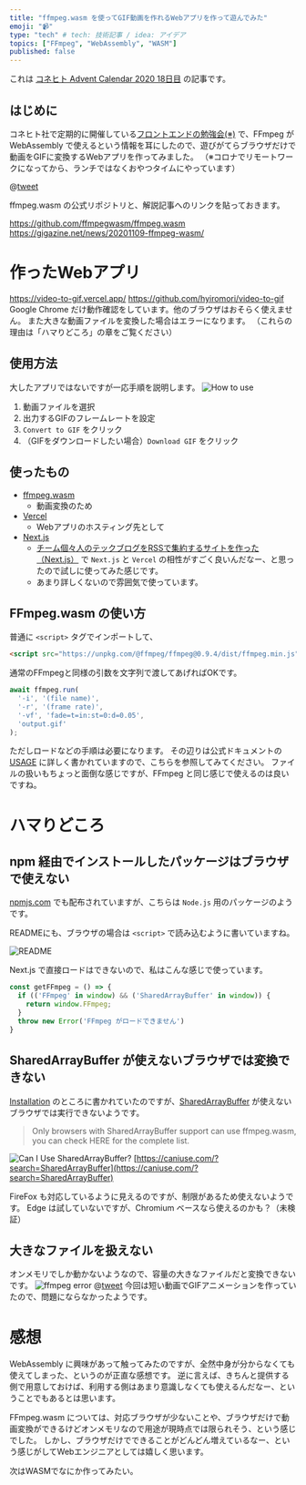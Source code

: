 ```yaml
---
title: "ffmpeg.wasm を使ってGIF動画を作れるWebアプリを作って遊んでみた"
emoji: "📹"
type: "tech" # tech: 技術記事 / idea: アイデア
topics: ["FFmpeg", "WebAssembly", "WASM"]
published: false
---
```


これは [コネヒト Advent Calendar 2020 18日目](https://qiita.com/advent-calendar/2020/connehito) の記事です。

## はじめに

コネヒト社で定期的に開催している[フロントエンドの勉強会(※)](https://www.wantedly.com/companies/connehito/post_articles/211397) で、FFmpeg が WebAssembly で使えるという情報を耳にしたので、遊びがてらブラウザだけで動画をGIFに変換するWebアプリを作ってみました。 
（※コロナでリモートワークになってから、ランチではなくおやつタイムにやっています）

@[tweet](https://twitter.com/hyiromori/status/1328251958788976641)

ffmpeg.wasm の公式リポジトリと、解説記事へのリンクを貼っておきます。

https://github.com/ffmpegwasm/ffmpeg.wasm
https://gigazine.net/news/20201109-ffmpeg-wasm/


# 作ったWebアプリ

https://video-to-gif.vercel.app/
https://github.com/hyiromori/video-to-gif
Google Chrome だけ動作確認をしています。他のブラウザはおそらく使えません。 また大きな動画ファイルを変換した場合はエラーになります。 （これらの理由は「ハマりどころ」の章をご覧ください）

## 使用方法

大したアプリではないですが一応手順を説明します。
![How to use](https://i.gyazo.com/236042299cc18c6a6282efa82dea14b2.gif)

1. 動画ファイルを選択
2. 出力するGIFのフレームレートを設定
3. `Convert to GIF` をクリック
4. （GIFをダウンロードしたい場合）`Download GIF` をクリック

## 使ったもの

- [ffmpeg.wasm](https://github.com/ffmpegwasm/ffmpeg.wasm)
  - 動画変換のため
- [Vercel](https://vercel.com/)
  - Webアプリのホスティング先として
- [Next.js](https://nextjs.org/)
  - [チーム個々人のテックブログをRSSで集約するサイトを作った（Next.js）](https://zenn.dev/catnose99/articles/cb72a73368a547756862) で `Next.js` と `Vercel` の相性がすごく良いんだなー、と思ったので試しに使ってみた感じです。
  - あまり詳しくないので雰囲気で使っています。

## FFmpeg.wasm の使い方

普通に `<script>` タグでインポートして、

```html
<script src="https://unpkg.com/@ffmpeg/ffmpeg@0.9.4/dist/ffmpeg.min.js"></script>
```

通常のFFmpegと同様の引数を文字列で渡してあげればOKです。

```javascript
await ffmpeg.run(
  '-i', '(file name)',
  '-r', '(frame rate)',
  '-vf', 'fade=t=in:st=0:d=0.05',
  'output.gif'
);
```

ただしロードなどの手順は必要になります。
その辺りは公式ドキュメントの [USAGE](https://github.com/ffmpegwasm/ffmpeg.wasm#usage) に詳しく書かれていますので、こちらを参照してみてください。
ファイルの扱いもちょっと面倒な感じですが、FFmpeg と同じ感じで使えるのは良いですね。


# ハマりどころ

## npm 経由でインストールしたパッケージはブラウザで使えない

[npmjs.com](https://www.npmjs.com/search?q=%40ffmpeg) でも配布されていますが、こちらは `Node.js` 用のパッケージのようです。

READMEにも、ブラウザの場合は `<script>` で読み込むように書いていますね。

![README](https://i.gyazo.com/0c68c1353f3d47abb9455b04d7de6b9d.png)

Next.js で直接ロードはできないので、私はこんな感じで使っています。

```javascript
const getFFmpeg = () => {
  if (('FFmpeg' in window) && ('SharedArrayBuffer' in window)) {
    return window.FFmpeg;
  }
  throw new Error('FFmpeg がロードできません')
}
```

## SharedArrayBuffer が使えないブラウザでは変換できない

[Installation](https://github.com/ffmpegwasm/ffmpeg.wasm#installation) のところに書かれていたのですが、[SharedArrayBuffer](https://developer.mozilla.org/ja/docs/Web/JavaScript/Reference/Global_Objects/SharedArrayBuffer) が使えないブラウザでは実行できないようです。

> Only browsers with SharedArrayBuffer support can use ffmpeg.wasm, you can check HERE for the complete list.


![Can I Use SharedArrayBuffer?](https://i.gyazo.com/ad9399ee477c2a813eaadde68d1cfb53.png)
[https://caniuse.com/?search=SharedArrayBuffer](https://caniuse.com/?search=SharedArrayBuffer)

FireFox も対応しているように見えるのですが、制限があるため使えないようです。
Edge は試していないですが、Chromium ベースなら使えるのかも？（未検証）

## 大きなファイルを扱えない

オンメモリでしか動かないようなので、容量の大きなファイルだと変換できないです。
![ffmpeg error](https://i.gyazo.com/c4ca6175c0f7642099b9e85b5b7e814f.png)
@[tweet](https://twitter.com/ko_noike/status/1326413474231095296)
今回は短い動画でGIFアニメーションを作っていたので、問題にならなかったようです。


# 感想

WebAssembly に興味があって触ってみたのですが、全然中身が分からなくても使えてしまった、というのが正直な感想です。
逆に言えば、きちんと提供する側で用意しておけば、利用する側はあまり意識しなくても使えるんだなー、ということでもあるとは思います。

FFmpeg.wasm については、対応ブラウザが少ないことや、ブラウザだけで動画変換ができるけどオンメモリなので用途が現時点では限られそう、という感じでした。
しかし、ブラウザだけでできることがどんどん増えているなー、という感じがしてWebエンジニアとしては嬉しく思います。

次はWASMでなにか作ってみたい。
